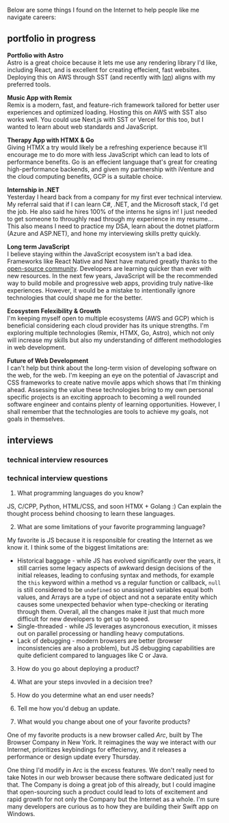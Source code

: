 Below are some things I found on the Internet to help people like me navigate careers:

## portfolio in progress

**Portfolio with Astro** <br />
Astro is a great choice because it lets me use any rendering library I'd like, including React, and is excellent for
creating effecient, fast websites. Deploying this on AWS through SST (and recently with [Ion](https://ion.sst.dev/)) aligns with
my preferred tools.

**Music App with Remix** <br />
Remix is a modern, fast, and feature-rich framework tailored for better user experiences and optimized loading. Hosting
this on AWS with SST also works well. You could use Next.js with SST or Vercel for this too, but I wanted to learn about web standards and
JavaScript.

**Therapy App with HTMX & Go** <br />
Giving HTMX a try would likely be a refreshing experience because it'll encourage me to do more with less JavaScript
which can lead to lots of performance benefits. Go is an effecient language that's great for creating high-performance
backends, and given my partnership with iVenture and the cloud computing benefits, GCP is a suitable choice.

**Internship in .NET** <br />
Yesterday I heard back from a company for my first ever technical interview. My referral said that if I can learn C#,
.NET, and the Microsoft stack, I'd get the job. He also said he hires 100% of the interns he signs in! I just needed to
get someone to throughly read through my experience in my resume... This also means I need to practice my DSA, learn
about the dotnet platform (Azure and ASP.NET), and hone my interviewing skills pretty quickly.

**Long term JavaScript** <br />
I believe staying within the JavaScript ecosystem isn't a bad idea. Frameworks like React Native and Next have matured greatly thanks to the [open-source community](https://ion.sst.dev/docs/). Developers are learning quicker than ever with new resources. In the next few years, JavaScript will be the recommended way to build mobile and progressive web apps, providing truly native-like experiences. However, it would be a mistake to intentionally ignore technologies that could shape me for the better.

**Ecosystem Felexibility & Growth** <br />
I'm keeping myself open to multiple ecosystems (AWS and GCP) which is beneficial considering each cloud provider has its
unique strengths. I'm exploring multiple technologies (Remix, HTMX, Go, Astro), which not only will increase my skills
but also my understanding of different methodologies in web development.

**Future of Web Development** <br />
I can't help but think about the long-term vision of developing software on the web, for the web. I'm keeping an eye on
the potential of Javascript and CSS frameworks to create native movile apps which shows that I'm thinking ahead.
Assessing the value these technologies bring to my own personal specific projects is an exciting approach to becoming a
well rounded software engineer and contains plenty of learning opportunities. However, I shall remember that the
technologies are tools to achieve my goals, not goals in themselves.

## interviews

### technical interview resources

### technical interview questions

1. What programming languages do you know?

JS, C/CPP, Python, HTML/CSS, and soon HTMX + Golang :)
Can explain the thought process behind choosing to learn these languages.

2. What are some limitations of your favorite programming language?

My favorite is JS because it is responsible for creating the Internet as we know it. I think some of the biggest
limitations are:

- Historical baggage - while JS has evolved significantly over the years, it still carries some legacy aspects of
  awkward design decisions of the initial releases, leading to confusing syntax and methods, for example the `this`
  keyword within a method vs a regular function or callback, `null` is still considered to be `undefined` so
  unassigned variables equal both values, and Arrays are a type of object and not a separate entity which causes some
  unexpected behavior when type-checking or iterating through them. Overall, all the changes make it just that much more
  difficult for new developers to get up to speed.
- Single-threaded - while JS leverages asyncronous execution, it misses out on parallel processing or handling heavy
  computations.
- Lack of debugging - modern browsers are better (browser inconsistencies are also a problem), but JS debugging
  capabilities are quite deficient compared to languages like C or Java.

3. How do you go about deploying a product?

4. What are your steps invovled in a decision tree?

5. How do you determine what an end user needs?

6. Tell me how you'd debug an update.

7. What would you change about one of your favorite products?

One of my favorite products is a new browser called *Arc*, built by The Browser Company in New York. It reimagines the
way we interact with our Internet, prioritizes keybindings for effecienvy, and it releases a performance or design
update every Thursday.

One thing I'd modify in Arc is the excess features. We don't really need to take Notes in our web browser because there software dedicated just for that. The Company is doing a great job of this already, but I could imagine that open-sourcing such a product could lead to lots of excitement and rapid growth for not only the Company but the Internet as a whole. I'm sure many developers are curious as to how they are building their Swift app on Windows.
